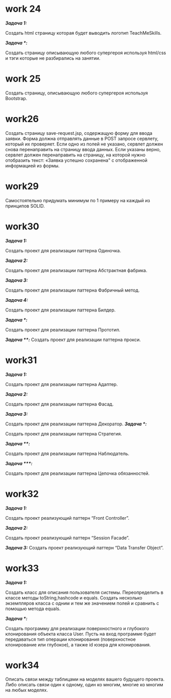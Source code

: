 # work 24
**_Задача 1:_**

Создать html страницу которая будет выводить логотип TeachMeSkills.

**_Задача *:_**

Создать страницу описывающую любого супергероя используя html/css и тэги которые не
разбирались на занятии.

# work 25

Создать страницу, описывающую любого супергероя используя Bootstrap.

# work26

Создать страницу save-request.jsp, содержащую форму для ввода заявки. Форма должна
отправлять данные в POST запросе сервлету, который их проверяет. Если одно из полей
не указано, сервлет должен снова перенаправить на страницу ввода данных. Если
указаны верно, сервлет должен перенаправить на страницу, на которой нужно отобразить
текст: «Заявка успешно сохранена" с отображенной информацией из формы.

# work29

Самостоятельно придумать минимум по 1 примеру на каждый из принципов SOLID.
# work30

**_Задача 1:_**

Создать проект для реализации паттерна Одиночка.

**_Задача 2:_**

Создать проект для реализации паттерна Абстрактная фабрика.

**_Задача 3:_**

Создать проект для реализации паттерна Фабричный метод.

**_Задача 4:_**

Создать проект для реализации паттерна Билдер.

**_Задача *:_**

Создать проект для реализации паттерна Прототип.

**_Задача **:_**
Создать проект для реализации паттерна прокси.

# work31

**_Задача 1:_**

Создать проект для реализации паттерна Адаптер.

**_Задача 2:_**

Создать проект для реализации паттерна Фасад.

**_Задача 3:_**

Создать проект для реализации паттерна Декоратор.
**_Задача *:_**

Создать проект для реализации паттерна Стратегия.

**_Задача **:_**

Создать проект для реализации паттерна Наблюдатель.

**_Задача ***:_**

Создать проект для реализации паттерна Цепочка обязанностей.

# work32

**_Задача 1:_**

Создать проект реализующий паттерн “Front Controller”.

**_Задача 2:_**

Создать проект реализующий паттерн “Session Facade”.

**_Задача 3:_**
Создать проект реализующий паттерн “Data Transfer Object”.

# work33

**_Задача 1:_**

Создать класс для описания пользователя системы. Переопределить в классе методы
toString,hashcode и equals. Создать несколько экземпляров класса с одним и тем же
значением полей и сравнить с помощью метода equals.

**_Задача *:_**

Создать программу для реализации поверхностного и глубокого клонирования объекта
класса User. Пусть на вход программе будет передаваться тип операции клонирования
(поверхностное клонирование или глубокое), а также id юзера для клонирования.

# work34

Описать связи между таблицами на моделях вашего будущего проекта. Либо описать
связи один к одному, один ко многим, многие ко многим на любых моделях.
